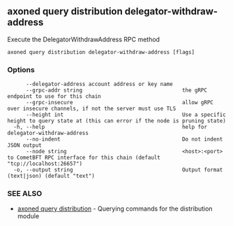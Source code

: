 ## axoned query distribution delegator-withdraw-address

Execute the DelegatorWithdrawAddress RPC method

```
axoned query distribution delegator-withdraw-address [flags]
```

### Options

```
      --delegator-address account address or key name   
      --grpc-addr string                                the gRPC endpoint to use for this chain
      --grpc-insecure                                   allow gRPC over insecure channels, if not the server must use TLS
      --height int                                      Use a specific height to query state at (this can error if the node is pruning state)
  -h, --help                                            help for delegator-withdraw-address
      --no-indent                                       Do not indent JSON output
      --node string                                     <host>:<port> to CometBFT RPC interface for this chain (default "tcp://localhost:26657")
  -o, --output string                                   Output format (text|json) (default "text")
```

### SEE ALSO

* [axoned query distribution](axoned_query_distribution.md)	 - Querying commands for the distribution module

